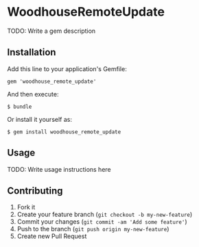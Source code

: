 # WoodhouseRemoteUpdate

TODO: Write a gem description

## Installation

Add this line to your application's Gemfile:

    gem 'woodhouse_remote_update'

And then execute:

    $ bundle

Or install it yourself as:

    $ gem install woodhouse_remote_update

## Usage

TODO: Write usage instructions here

## Contributing

1. Fork it
2. Create your feature branch (`git checkout -b my-new-feature`)
3. Commit your changes (`git commit -am 'Add some feature'`)
4. Push to the branch (`git push origin my-new-feature`)
5. Create new Pull Request
